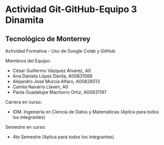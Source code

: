 # Actividad Git-GitHub-Equipo 3 Dinamita


## Tecnológico de Monterrey

Actividad Formativa - Uso de Google Colab y GitHub

Miembros del Equipo: 
  - César Guillermo Vázquez Álvarez, A0
  - Ana Daniela López Dávila, A00831568
  - Alejandro José Murcia Alfaro, A00828513
  - Camila Navarro Llaven, A0
  - Paola Guadalupe Machorro Ortiz, A00831197

Carrera en curso:
  - IDM. Ingeniería en Ciencia de Datos y Matemáticas (Aplica para todos los integrantes)

Semestre en curso:
  - 4to Semestre (Aplica para todos los integrantes)





